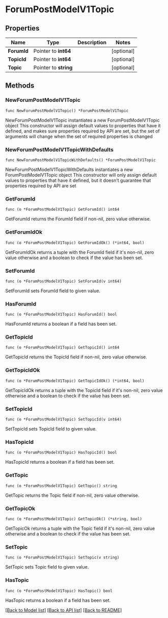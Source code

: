 # ForumPostModelV1Topic

## Properties

Name | Type | Description | Notes
------------ | ------------- | ------------- | -------------
**ForumId** | Pointer to **int64** |  | [optional] 
**TopicId** | Pointer to **int64** |  | [optional] 
**Topic** | Pointer to **string** |  | [optional] 

## Methods

### NewForumPostModelV1Topic

`func NewForumPostModelV1Topic() *ForumPostModelV1Topic`

NewForumPostModelV1Topic instantiates a new ForumPostModelV1Topic object
This constructor will assign default values to properties that have it defined,
and makes sure properties required by API are set, but the set of arguments
will change when the set of required properties is changed

### NewForumPostModelV1TopicWithDefaults

`func NewForumPostModelV1TopicWithDefaults() *ForumPostModelV1Topic`

NewForumPostModelV1TopicWithDefaults instantiates a new ForumPostModelV1Topic object
This constructor will only assign default values to properties that have it defined,
but it doesn't guarantee that properties required by API are set

### GetForumId

`func (o *ForumPostModelV1Topic) GetForumId() int64`

GetForumId returns the ForumId field if non-nil, zero value otherwise.

### GetForumIdOk

`func (o *ForumPostModelV1Topic) GetForumIdOk() (*int64, bool)`

GetForumIdOk returns a tuple with the ForumId field if it's non-nil, zero value otherwise
and a boolean to check if the value has been set.

### SetForumId

`func (o *ForumPostModelV1Topic) SetForumId(v int64)`

SetForumId sets ForumId field to given value.

### HasForumId

`func (o *ForumPostModelV1Topic) HasForumId() bool`

HasForumId returns a boolean if a field has been set.

### GetTopicId

`func (o *ForumPostModelV1Topic) GetTopicId() int64`

GetTopicId returns the TopicId field if non-nil, zero value otherwise.

### GetTopicIdOk

`func (o *ForumPostModelV1Topic) GetTopicIdOk() (*int64, bool)`

GetTopicIdOk returns a tuple with the TopicId field if it's non-nil, zero value otherwise
and a boolean to check if the value has been set.

### SetTopicId

`func (o *ForumPostModelV1Topic) SetTopicId(v int64)`

SetTopicId sets TopicId field to given value.

### HasTopicId

`func (o *ForumPostModelV1Topic) HasTopicId() bool`

HasTopicId returns a boolean if a field has been set.

### GetTopic

`func (o *ForumPostModelV1Topic) GetTopic() string`

GetTopic returns the Topic field if non-nil, zero value otherwise.

### GetTopicOk

`func (o *ForumPostModelV1Topic) GetTopicOk() (*string, bool)`

GetTopicOk returns a tuple with the Topic field if it's non-nil, zero value otherwise
and a boolean to check if the value has been set.

### SetTopic

`func (o *ForumPostModelV1Topic) SetTopic(v string)`

SetTopic sets Topic field to given value.

### HasTopic

`func (o *ForumPostModelV1Topic) HasTopic() bool`

HasTopic returns a boolean if a field has been set.


[[Back to Model list]](../README.md#documentation-for-models) [[Back to API list]](../README.md#documentation-for-api-endpoints) [[Back to README]](../README.md)


